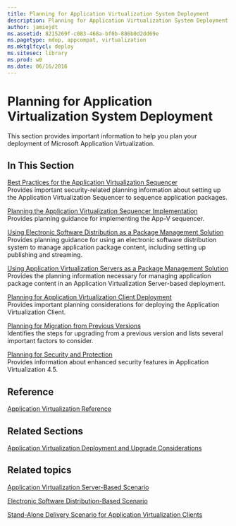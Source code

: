 ```yaml
---
title: Planning for Application Virtualization System Deployment
description: Planning for Application Virtualization System Deployment
author: jamiejdt
ms.assetid: 8215269f-c083-468a-bf0b-886b0d2dd69e
ms.pagetype: mdop, appcompat, virtualization
ms.mktglfcycl: deploy
ms.sitesec: library
ms.prod: w8
ms.date: 06/16/2016
---
```



# Planning for Application Virtualization System Deployment


This section provides important information to help you plan your deployment of Microsoft Application Virtualization.

## In This Section


<a href="" id="best-practices-for-the-application-virtualization-sequencer"></a>[Best Practices for the Application Virtualization Sequencer](best-practices-for-the-application-virtualization-sequencer-sp1.md)  
Provides important security-related planning information about setting up the Application Virtualization Sequencer to sequence application packages.

<a href="" id="planning-the-application-virtualization-sequencer-implementation"></a>[Planning the Application Virtualization Sequencer Implementation](planning-the-application-virtualization-sequencer-implementation.md)  
Provides planning guidance for implementing the App-V sequencer.

<a href="" id="using-electronic-software-distribution-as-a-package-management-solution"></a>[Using Electronic Software Distribution as a Package Management Solution](using-electronic-software-distribution-as-a-package-management-solution.md)  
Provides planning guidance for using an electronic software distribution system to manage application package content, including setting up publishing and streaming.

<a href="" id="using-application-virtualization-servers-as-a-package-management-solution"></a>[Using Application Virtualization Servers as a Package Management Solution](using-application-virtualization-servers-as-a-package-management-solution.md)  
Provides the planning information necessary for managing application package content in an Application Virtualization Server-based deployment.

<a href="" id="planning-for-application-virtualization-client-deployment"></a>[Planning for Application Virtualization Client Deployment](planning-for-application-virtualization-client-deployment.md)  
Provides important planning considerations for deploying the Application Virtualization Client.

<a href="" id="planning-for-migration-from-previous-versions"></a>[Planning for Migration from Previous Versions](planning-for-migration-from-previous-versions.md)  
Identifies the steps for upgrading from a previous version and lists several important factors to consider.

<a href="" id="planning-for-security-and-protection"></a>[Planning for Security and Protection](planning-for-security-and-protection.md)  
Provides information about enhanced security features in Application Virtualization 4.5.

## Reference


[Application Virtualization Reference](application-virtualization-reference.md)

## Related Sections


[Application Virtualization Deployment and Upgrade Considerations](application-virtualization-deployment-and-upgrade-considerations.md)

## Related topics


[Application Virtualization Server-Based Scenario](application-virtualization-server-based-scenario.md)

[Electronic Software Distribution-Based Scenario](electronic-software-distribution-based-scenario.md)

[Stand-Alone Delivery Scenario for Application Virtualization Clients](stand-alone-delivery-scenario-for-application-virtualization-clients.md)

 

 





